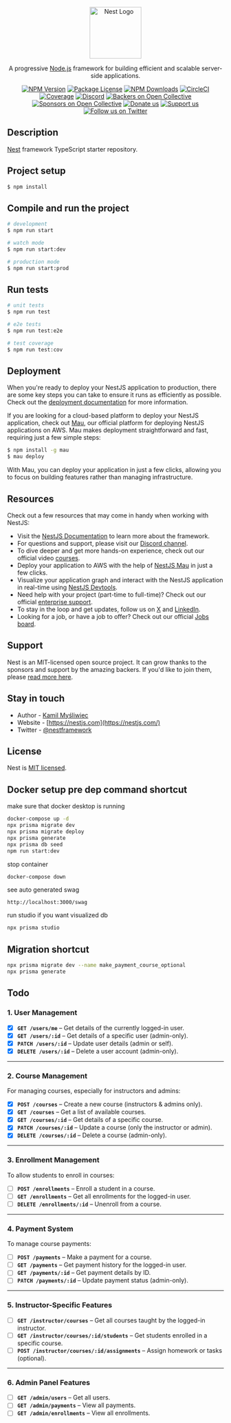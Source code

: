 <p align="center">
  <a href="http://nestjs.com/" target="blank"><img src="https://nestjs.com/img/logo-small.svg" width="120" alt="Nest Logo" /></a>
</p>

[circleci-image]: https://img.shields.io/circleci/build/github/nestjs/nest/master?token=abc123def456
[circleci-url]: https://circleci.com/gh/nestjs/nest

  <p align="center">A progressive <a href="http://nodejs.org" target="_blank">Node.js</a> framework for building efficient and scalable server-side applications.</p>
    <p align="center">
<a href="https://www.npmjs.com/~nestjscore" target="_blank"><img src="https://img.shields.io/npm/v/@nestjs/core.svg" alt="NPM Version" /></a>
<a href="https://www.npmjs.com/~nestjscore" target="_blank"><img src="https://img.shields.io/npm/l/@nestjs/core.svg" alt="Package License" /></a>
<a href="https://www.npmjs.com/~nestjscore" target="_blank"><img src="https://img.shields.io/npm/dm/@nestjs/common.svg" alt="NPM Downloads" /></a>
<a href="https://circleci.com/gh/nestjs/nest" target="_blank"><img src="https://img.shields.io/circleci/build/github/nestjs/nest/master" alt="CircleCI" /></a>
<a href="https://coveralls.io/github/nestjs/nest?branch=master" target="_blank"><img src="https://coveralls.io/repos/github/nestjs/nest/badge.svg?branch=master#9" alt="Coverage" /></a>
<a href="https://discord.gg/G7Qnnhy" target="_blank"><img src="https://img.shields.io/badge/discord-online-brightgreen.svg" alt="Discord"/></a>
<a href="https://opencollective.com/nest#backer" target="_blank"><img src="https://opencollective.com/nest/backers/badge.svg" alt="Backers on Open Collective" /></a>
<a href="https://opencollective.com/nest#sponsor" target="_blank"><img src="https://opencollective.com/nest/sponsors/badge.svg" alt="Sponsors on Open Collective" /></a>
  <a href="https://paypal.me/kamilmysliwiec" target="_blank"><img src="https://img.shields.io/badge/Donate-PayPal-ff3f59.svg" alt="Donate us"/></a>
    <a href="https://opencollective.com/nest#sponsor"  target="_blank"><img src="https://img.shields.io/badge/Support%20us-Open%20Collective-41B883.svg" alt="Support us"></a>
  <a href="https://twitter.com/nestframework" target="_blank"><img src="https://img.shields.io/twitter/follow/nestframework.svg?style=social&label=Follow" alt="Follow us on Twitter"></a>
</p>
  <!--[![Backers on Open Collective](https://opencollective.com/nest/backers/badge.svg)](https://opencollective.com/nest#backer)
  [![Sponsors on Open Collective](https://opencollective.com/nest/sponsors/badge.svg)](https://opencollective.com/nest#sponsor)-->

## Description

[Nest](https://github.com/nestjs/nest) framework TypeScript starter repository.

## Project setup

```bash
$ npm install
```

## Compile and run the project

```bash
# development
$ npm run start

# watch mode
$ npm run start:dev

# production mode
$ npm run start:prod
```

## Run tests

```bash
# unit tests
$ npm run test

# e2e tests
$ npm run test:e2e

# test coverage
$ npm run test:cov
```

## Deployment

When you're ready to deploy your NestJS application to production, there are some key steps you can take to ensure it runs as efficiently as possible. Check out the [deployment documentation](https://docs.nestjs.com/deployment) for more information.

If you are looking for a cloud-based platform to deploy your NestJS application, check out [Mau](https://mau.nestjs.com), our official platform for deploying NestJS applications on AWS. Mau makes deployment straightforward and fast, requiring just a few simple steps:

```bash
$ npm install -g mau
$ mau deploy
```

With Mau, you can deploy your application in just a few clicks, allowing you to focus on building features rather than managing infrastructure.

## Resources

Check out a few resources that may come in handy when working with NestJS:

- Visit the [NestJS Documentation](https://docs.nestjs.com) to learn more about the framework.
- For questions and support, please visit our [Discord channel](https://discord.gg/G7Qnnhy).
- To dive deeper and get more hands-on experience, check out our official video [courses](https://courses.nestjs.com/).
- Deploy your application to AWS with the help of [NestJS Mau](https://mau.nestjs.com) in just a few clicks.
- Visualize your application graph and interact with the NestJS application in real-time using [NestJS Devtools](https://devtools.nestjs.com).
- Need help with your project (part-time to full-time)? Check out our official [enterprise support](https://enterprise.nestjs.com).
- To stay in the loop and get updates, follow us on [X](https://x.com/nestframework) and [LinkedIn](https://linkedin.com/company/nestjs).
- Looking for a job, or have a job to offer? Check out our official [Jobs board](https://jobs.nestjs.com).

## Support

Nest is an MIT-licensed open source project. It can grow thanks to the sponsors and support by the amazing backers. If you'd like to join them, please [read more here](https://docs.nestjs.com/support).

## Stay in touch

- Author - [Kamil Myśliwiec](https://twitter.com/kammysliwiec)
- Website - [https://nestjs.com](https://nestjs.com/)
- Twitter - [@nestframework](https://twitter.com/nestframework)

## License

Nest is [MIT licensed](https://github.com/nestjs/nest/blob/master/LICENSE).

## Docker setup pre dep command shortcut

make sure that docker desktop is running

```bash
docker-compose up -d
npx prisma migrate dev
npx prisma migrate deploy
npx prisma generate
npx prisma db seed
npm run start:dev
```

stop container

```bash
docker-compose down
```

see auto generated swag

```
http://localhost:3000/swag
```

run studio if you want visualized db

```bash
npx prisma studio
```

## Migration shortcut

```bash
npx prisma migrate dev --name make_payment_course_optional
npx prisma generate
```

## Todo

### **1. User Management**

- [x] **`GET /users/me`** – Get details of the currently logged-in user.
- [x] **`GET /users/:id`** – Get details of a specific user (admin-only).
- [x] **`PATCH /users/:id`** – Update user details (admin or self).
- [x] **`DELETE /users/:id`** – Delete a user account (admin-only).

---

### **2. Course Management**

For managing courses, especially for instructors and admins:

- [x] **`POST /courses`** – Create a new course (instructors & admins only).
- [x] **`GET /courses`** – Get a list of available courses.
- [x] **`GET /courses/:id`** – Get details of a specific course.
- [x] **`PATCH /courses/:id`** – Update a course (only the instructor or admin).
- [x] **`DELETE /courses/:id`** – Delete a course (admin-only).

---

### **3. Enrollment Management**

To allow students to enroll in courses:

- [ ] **`POST /enrollments`** – Enroll a student in a course.
- [ ] **`GET /enrollments`** – Get all enrollments for the logged-in user.
- [ ] **`DELETE /enrollments/:id`** – Unenroll from a course.

---

### **4. Payment System**

To manage course payments:

- [ ] **`POST /payments`** – Make a payment for a course.
- [ ] **`GET /payments`** – Get payment history for the logged-in user.
- [ ] **`GET /payments/:id`** – Get payment details by ID.
- [ ] **`PATCH /payments/:id`** – Update payment status (admin-only).

---

### **5. Instructor-Specific Features**

- [ ] **`GET /instructor/courses`** – Get all courses taught by the logged-in instructor.
- [ ] **`GET /instructor/courses/:id/students`** – Get students enrolled in a specific course.
- [ ] **`POST /instructor/courses/:id/assignments`** – Assign homework or tasks (optional).

---

### **6. Admin Panel Features**

- [ ] **`GET /admin/users`** – Get all users.
- [ ] **`GET /admin/payments`** – View all payments.
- [ ] **`GET /admin/enrollments`** – View all enrollments.
